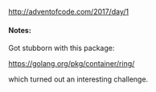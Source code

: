 http://adventofcode.com/2017/day/1

#### Notes:

Got stubborn with this package:

https://golang.org/pkg/container/ring/

which turned out an interesting challenge.